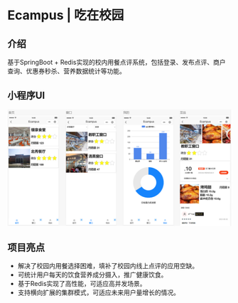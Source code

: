 # Ecampus | 吃在校园
## 介绍
基于SpringBoot + Redis实现的校内用餐点评系统，包括登录、发布点评、商户查询、优惠券秒杀、营养数据统计等功能。

## 小程序UI
![小程序UI](doc/imgs/Ecampus-UI.png)

## 项目亮点
- 解决了校园内用餐选择困难，填补了校园内线上点评的应用空缺。
- 可统计用户每天的饮食营养成分摄入，推广健康饮食。
- 基于Redis实现了高性能，可适应高并发场景。
- 支持横向扩展的集群模式，可适应未来用户量增长的情况。